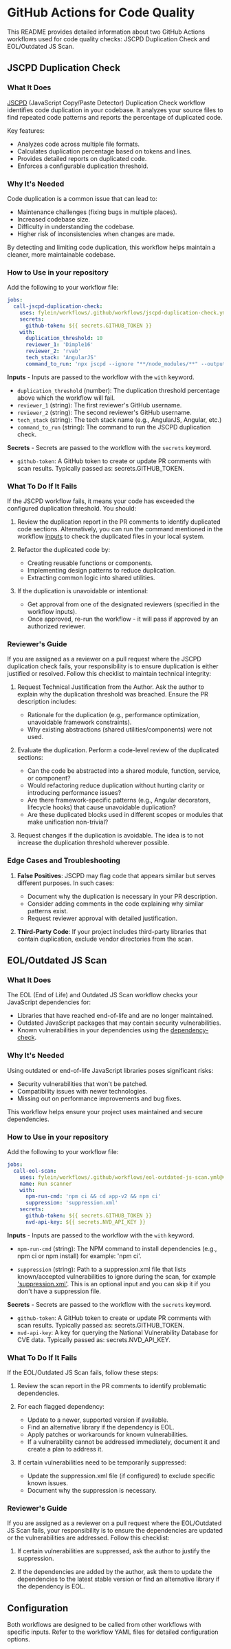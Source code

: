 # GitHub Actions for Code Quality

This README provides detailed information about two GitHub Actions workflows used for code quality checks: JSCPD Duplication Check and EOL/Outdated JS Scan.

## JSCPD Duplication Check

### What It Does

[JSCPD](https://github.com/kucherenko/jscpd) (JavaScript Copy/Paste Detector) Duplication Check workflow identifies code duplication in your codebase. It analyzes your source files to find repeated code patterns and reports the percentage of duplicated code.

Key features:
- Analyzes code across multiple file formats.
- Calculates duplication percentage based on tokens and lines.
- Provides detailed reports on duplicated code.
- Enforces a configurable duplication threshold.

### Why It's Needed

Code duplication is a common issue that can lead to:
- Maintenance challenges (fixing bugs in multiple places).
- Increased codebase size.
- Difficulty in understanding the codebase.
- Higher risk of inconsistencies when changes are made.

By detecting and limiting code duplication, this workflow helps maintain a cleaner, more maintainable codebase.

### How to Use in your repository

Add the following to your workflow file:

```yaml
jobs:
  call-jscpd-duplication-check:
    uses: fylein/workflows/.github/workflows/jscpd-duplication-check.yml@v1
    secrets:
      github-token: ${{ secrets.GITHUB_TOKEN }}
    with:
      duplication_threshold: 10
      reviewer_1: 'Dimple16'
      reviewer_2: 'rvab'
      tech_stack: 'AngularJS'
      command_to_run: 'npx jscpd --ignore "**/node_modules/**" --output report --reporters json'
```

**Inputs** - Inputs are passed to the workflow with the `with` keyword. 
- `duplication_threshold` (number): The duplication threshold percentage above which the workflow will fail.
- `reviewer_1` (string): The first reviewer's GitHub username.
- `reviewer_2` (string): The second reviewer's GitHub username.
- `tech_stack` (string): The tech stack name (e.g., AngularJS, Angular, etc.)
- `command_to_run` (string): The command to run the JSCPD duplication check.

**Secrets** - Secrets are passed to the workflow with the `secrets` keyword.
- `github-token`: A GitHub token to create or update PR comments with scan results. Typically passed as: secrets.GITHUB_TOKEN.

### What To Do If It Fails

If the JSCPD workflow fails, it means your code has exceeded the configured duplication threshold. You should:

1. Review the duplication report in the PR comments to identify duplicated code sections. Alternatively, you can run the command mentioned in the workflow [inputs](https://github.com/fylein/fyle-app/blob/master/.github/workflows/jscpd-duplication-check.yml) to check the duplicated files in your local system.

2. Refactor the duplicated code by:
    - Creating reusable functions or components.
    - Implementing design patterns to reduce duplication.
    - Extracting common logic into shared utilities.

3. If the duplication is unavoidable or intentional:
    - Get approval from one of the designated reviewers (specified in the workflow inputs).
    - Once approved, re-run the workflow - it will pass if approved by an authorized reviewer.

### Reviewer's Guide

If you are assigned as a reviewer on a pull request where the JSCPD duplication check fails, your responsibility is to ensure duplication is either justified or resolved. Follow this checklist to maintain technical integrity:

1. Request Technical Justification from the Author. Ask the author to explain why the duplication threshold was breached. Ensure the PR description includes:

    - Rationale for the duplication (e.g., performance optimization, unavoidable framework constraints).
    - Why existing abstractions (shared utilities/components) were not used.

2. Evaluate the duplication. Perform a code-level review of the duplicated sections:

    - Can the code be abstracted into a shared module, function, service, or component?
    - Would refactoring reduce duplication without hurting clarity or introducing performance issues?
    - Are there framework-specific patterns (e.g., Angular decorators, lifecycle hooks) that cause unavoidable duplication?
    - Are these duplicated blocks used in different scopes or modules that make unification non-trivial?

3. Request changes if the duplication is avoidable. The idea is to not increase the duplication threshold wherever possible.

### Edge Cases and Troubleshooting

1. **False Positives**: JSCPD may flag code that appears similar but serves different purposes. In such cases:
   - Document why the duplication is necessary in your PR description.
   - Consider adding comments in the code explaining why similar patterns exist.
   - Request reviewer approval with detailed justification.

2. **Third-Party Code**: If your project includes third-party libraries that contain duplication, exclude vendor directories from the scan.

## EOL/Outdated JS Scan

### What It Does

The EOL (End of Life) and Outdated JS Scan workflow checks your JavaScript dependencies for:
- Libraries that have reached end-of-life and are no longer maintained.
- Outdated JavaScript packages that may contain security vulnerabilities.
- Known vulnerabilities in your dependencies using the [dependency-check](https://github.com/dependency-check/Dependency-Check_Action).

### Why It's Needed

Using outdated or end-of-life JavaScript libraries poses significant risks:
- Security vulnerabilities that won't be patched.
- Compatibility issues with newer technologies.
- Missing out on performance improvements and bug fixes.

This workflow helps ensure your project uses maintained and secure dependencies.

### How to Use in your repository

Add the following to your workflow file:

```yaml
jobs:
  call-eol-scan:
    uses: fylein/workflows/.github/workflows/eol-outdated-js-scan.yml@v1
    name: Run scanner
    with:
      npm-run-cmd: 'npm ci && cd app-v2 && npm ci'
      suppression: 'suppression.xml'
    secrets:
      github-token: ${{ secrets.GITHUB_TOKEN }}
      nvd-api-key: ${{ secrets.NVD_API_KEY }}
```

**Inputs** - Inputs are passed to the workflow with the `with` keyword. 
- `npm-run-cmd` (string): The NPM command to install dependencies (e.g., npm ci or npm install) for example: 'npm ci'.

- `suppression` (string): Path to a suppression.xml file that lists known/accepted vulnerabilities to ignore during the scan, for example ['suppression.xml'](https://github.com/fylein/fyle-app/blob/master/suppression.xml). This is an optional input and you can skip it if you don't have a suppression file.

**Secrets** - Secrets are passed to the workflow with the `secrets` keyword.
- `github-token`: A GitHub token to create or update PR comments with scan results. Typically passed as: secrets.GITHUB_TOKEN.
- `nvd-api-key`: A key for querying the National Vulnerability Database for CVE data. Typically passed as: secrets.NVD_API_KEY.

### What To Do If It Fails

If the EOL/Outdated JS Scan fails, follow these steps:

1. Review the scan report in the PR comments to identify problematic dependencies.

2. For each flagged dependency:
    - Update to a newer, supported version if available.
    - Find an alternative library if the dependency is EOL.
    - Apply patches or workarounds for known vulnerabilities.
    - If a vulnerability cannot be addressed immediately, document it and create a plan to address it.

3. If certain vulnerabilities need to be temporarily suppressed:
    - Update the suppression.xml file (if configured) to exclude specific known issues.
    - Document why the suppression is necessary.

### Reviewer's Guide

If you are assigned as a reviewer on a pull request where the EOL/Outdated JS Scan fails, your responsibility is to ensure the dependencies are updated or the vulnerabilities are addressed. Follow this checklist:

1. If certain vulnerabilities are suppressed, ask the author to justify the suppression.

2. If the dependencies are added by the author, ask them to update the dependencies to the latest stable version or find an alternative library if the dependency is EOL.

## Configuration

Both workflows are designed to be called from other workflows with specific inputs. Refer to the workflow YAML files for detailed configuration options.